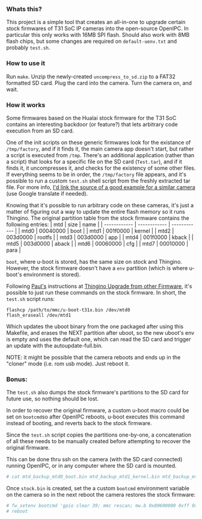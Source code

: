 ### Whats this?
This project is a simple tool that creates an all-in-one to upgrade certain stock firmwares of T31 SoC IP cameras into the open-source OpenIPC. In particular this only works with 16MB SPI flash. Should also work with 8MB flash chips, but some changes are required on `default-uenv.txt` and probably `test.sh`.

### How to use it
Run `make`. Unzip the newly-created `uncompress_to_sd.zip` to a FAT32 formatted SD card. Plug the card into the camera. Turn the camera on, and wait.

### How it works
Some firmwares based on the Hualai stock firmware for the T31 SoC contains an interesting backdoor (or feature?) that lets arbitrary code execution from an SD card.

One of the init scripts on these generic firmwares look for the existance of `/tmp/factory`, and if it finds it, the main camera app doesn't start, but rather a script is executed from `/tmp`. There's an additional application (rather than a script) that looks for a specific file on the SD card (`Test.tar`), and if it finds it, it uncompresses it, and checks for the existency of some other files. If everything seems to be in order, the `/tmp/factory` file appears, and it's possible to run a custom `test.sh` shell script from the freshly extracted tar file. For more info, [I'd link the source of a good example for a similar camera](https://qiita.com/Dmitrievich/items/05ec93b70a049a90e684 "I'd link the source of a good example for a similar camera") (use Google translate if needed).

Knowing that it's possible to run arbitrary code on these cameras, it's just a matter of figuring out a way to update the entire flash memory so it runs Thingino.
The original partition table from the stock firmware contains the following entries:
| mtd | size | name |
| ------------ | ------------ | ------------ |
| mtd0 | 00040000 | boot |
| mtd1 | 001f0000 | kernel |
| mtd2 | 003d0000 | rootfs |
| mtd3 | 003d0000 | app |
| mtd4 | 001f0000 | kback |
| mtd5 | 003d0000 | aback |
| mtd6 | 00060000 | cfg |
| mtd7 | 00010000 | para |

`boot`, where u-boot is stored, has the same size on stock and Thingino. However, the stock firmware doesn't have a `env` partition (which is where u-boot's environment is stored). 

Following [Paul's](https://github.com/themactep) instructions at [Thingino Upgrade from other Firmware](https://github.com/themactep/thingino-firmware/wiki/Installation#from-another-firmware), it's possible to just run these commands on the stock firmware.
In short, the `test.sh` script runs:
```
flashcp /path/to/mmc/u-boot-t31x.bin /dev/mtd0
flash_eraseall /dev/mtd1
```

Which updates the uboot binary from the one packaged after using this Makefile, and erases the NEXT partition after uboot, so the new uboot's env is empty and uses the default one, which can read the SD card and trigger an update with the autoupdate-full.bin.

NOTE: it might be possible that the camera reboots and ends up in the "cloner" mode (i.e. rom usb mode). Just reboot it.

### Bonus:
The `test.sh` also dumps the stock firmware's partitions to the SD card for future use, so nothing should be lost.

In order to recover the original firmware, a custom u-boot macro could be set on `bootcmd`so after OpenIPC reboots, u-boot executes this command instead of booting, and reverts back to the stock firmware.

Since the `test.sh` script copies the partitions one-by-one, a concatenation of all these needs to be manually created before attempting to recover the original firmware.

This can be done thru ssh on the camera (with the SD card connected) running OpenIPC, or in any computer where the SD card is mounted.


```bash
# cat mtd_backup_mtd0_boot.bin mtd_backup_mtd1_kernel.bin mtd_backup_mtd2_rootfs.bin mtd_backup_mtd3_app.bin mtd_backup_mtd4_kback.bin mtd_backup_mtd5_aback.bin mtd_backup_mtd6_cfg.bin mtd_backup_mtd7_para.bin > stock.bin
```


Once `stock.bin` is created, set the a custom `bootcmd` environment variable on the camera so in the next reboot the camera restores the stock firmware:
```bash
# fw_setenv bootcmd 'gpio clear 39; mmc rescan; mw.b 0x80600000 0xff 0x1000000; fatload mmc 0:1 0x80600000 stock.bin; sf probe 0; sf erase 0x0 0x1000000; sf write 0x80600000 0x0 0x1000000; reset'
# reboot
```
